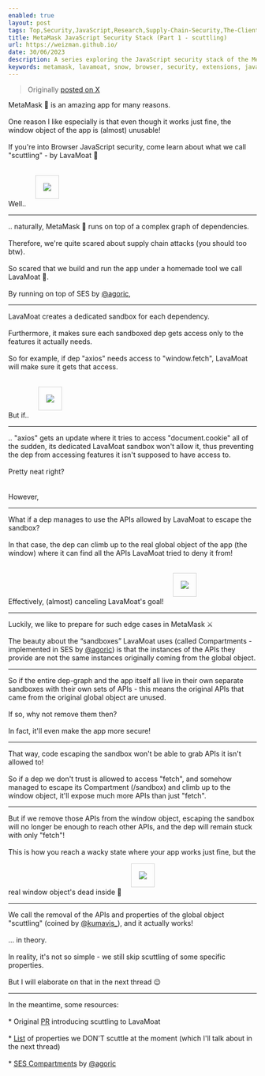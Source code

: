 ```yaml
---
enabled: true
layout: post
tags: Top,Security,JavaScript,Research,Supply-Chain-Security,The-Client-Side,Browser,MetaMask,LavaMoat,Web3
title: MetaMask JavaScript Security Stack (Part 1 - scuttling)
url: https://weizman.github.io/
date: 30/06/2023
description: A series exploring the JavaScript security stack of the MetaMask browser wallet (part 1 - LavaMoat scuttling)
keywords: metamask, lavamoat, snow, browser, security, extensions, javascript, iframe, xss, supply chain, research, keylogging, csp, scuttling
---
```


<style>
        .post {
            max-width: 80vh;
        }
        IMG {
            border: solid 1px lightgray;
            padding: 15px;
            margin: 15px;
        }
    </style>

<blockquote><p>Originally <a href="https://twitter.com/WeizmanGal/status/1674751159003914240">posted on X</a></p></blockquote>
        
<div id=container>
    

MetaMask 🦊 is an amazing app for many reasons.<br>
<br>
One reason I like especially is that even though it works just fine, the window object of the app is (almost) unusable!<br>
<br>
If you're into Browser JavaScript security, come learn about what we call "scuttling" - by LavaMoat 🌋<br>
<br>
Well.. <span class="entity-image"><a href="https://pbs.twimg.com/media/Fz3pTDwaUAcTwYK.jpg" target="_blank"><img src="https://pbs.twimg.com/media/Fz3pTDwaUAcTwYK.jpg" class=" b-loaded"></a></span>
<sup class="tw-permalink"><i class="fas fa-link"></i></sup>
<hr>
.. naturally, MetaMask 🦊 runs on top of a complex graph of dependencies.<br>
<br>
Therefore, we're quite scared about supply chain attacks (you should too btw).<br>
<br>
So scared that we build and run the app under a homemade tool we call LavaMoat 🌋.<br>
<br>
By running on top of SES by <a href="https://x.com/@agoric">@agoric</a>,
<sup class="tw-permalink"><i class="fas fa-link"></i></sup>
<hr>
LavaMoat creates a dedicated sandbox for each dependency.<br>
<br>
Furthermore, it makes sure each sandboxed dep gets access only to the features it actually needs.<br>
<br>
So for example, if dep "axios" needs access to "window.fetch", LavaMoat will make sure it gets that access.<br>
<br>
But if.. <span class="entity-image"><a href="https://pbs.twimg.com/media/Fz3pT7maUAAgw6o.jpg" target="_blank"><img src="https://pbs.twimg.com/media/Fz3pT7maUAAgw6o.jpg" class=" b-loaded"></a></span>
<sup class="tw-permalink"><i class="fas fa-link"></i></sup>
<hr>
.. "axios" gets an update where it tries to access "document.cookie" all of the sudden, its dedicated LavaMoat sandbox won't allow it, thus preventing the dep from accessing features it isn't supposed to have access to.<br>
<br>
Pretty neat right?<br>
<br>
<a class="entity-url" data-preview="true" href="https://github.com/LavaMoat/LavaMoat#how-lavamoat-works" style="display: none;">github.com/LavaMoat/LavaMoat</a>
<br>
However,
<sup class="tw-permalink"><i class="fas fa-link"></i></sup>
<div>
</div><hr>
What if a dep manages to use the APIs allowed by LavaMoat to escape the sandbox?<br>
<br>
In that case, the dep can climb up to the real global object of the app (the window) where it can find all the APIs LavaMoat tried to deny it from!<br>
<br>
Effectively, (almost) canceling LavaMoat's goal! <span class="entity-image"><a href="https://pbs.twimg.com/media/Fz3pUyUaIAAoWp_.png" target="_blank"><img src="https://pbs.twimg.com/media/Fz3pUyUaIAAoWp_.png" class=" b-loaded"></a></span>
<sup class="tw-permalink"><i class="fas fa-link"></i></sup>
<hr>
Luckily, we like to prepare for such edge cases in MetaMask ⚔️<br>
<br>
The beauty about the “sandboxes” LavaMoat uses (called Compartments - implemented in SES by <a href="https://x.com/@agoric">@agoric</a>) is that the instances of the APIs they provide are not the same instances originally coming from the global object.
<sup class="tw-permalink"><i class="fas fa-link"></i></sup>
<hr>
So if the entire dep-graph and the app itself all live in their own separate sandboxes with their own sets of APIs - this means the original APIs that came from the original global object are unused.<br>
<br>
If so, why not remove them then?<br>
<br>
In fact, it'll even make the app more secure!
<sup class="tw-permalink"><i class="fas fa-link"></i></sup>
<hr>
That way, code escaping the sandbox won't be able to grab APIs it isn't allowed to!<br>
<br>
So if a dep we don't trust is allowed to access "fetch", and somehow managed to escape its Compartment (/sandbox) and climb up to the window object, it'll expose much more APIs than just "fetch".
<sup class="tw-permalink"><i class="fas fa-link"></i></sup>
<hr>
But if we remove those APIs from the window object, escaping the sandbox will no longer be enough to reach other APIs, and the dep will remain stuck with only "fetch"!<br>
<br>
This is how you reach a wacky state where your app works just fine, but the real window object's dead inside 🥲 <span class="entity-image"><a href="https://pbs.twimg.com/media/Fz3pVyjagAAlegz.png" target="_blank"><img src="https://pbs.twimg.com/media/Fz3pVyjagAAlegz.png" class=" b-loaded"></a></span>
<sup class="tw-permalink"><i class="fas fa-link"></i></sup>
<hr>
We call the removal of the APIs and properties of the global object "scuttling" (coined by <a href="https://x.com/@kumavis_">@kumavis_</a>), and it actually works!<br>
<br>
... in theory.<br>
<br>
In reality, it's not so simple - we still skip scuttling of some specific properties.<br>
<br>
But I will elaborate on that in the next thread 😉
<sup class="tw-permalink"><i class="fas fa-link"></i></sup>
<hr>
In the meantime, some resources:<br>
<br>
* Original <a href="https://github.com/LavaMoat/LavaMoat/pull/360">PR</a> introducing scuttling to LavaMoat <br>
<br>
* <a href="https://github.com/MetaMask/metamask-extension/pull/17276/files#diff-d2cbf252783e5836a01b2eb1f9604a8452edc4eb3891baa61d1df758bdc501a1">List</a> of properties we DON'T scuttle at the moment (which I'll talk about in the next thread)<br>
<br>
* <a href="https://github.com/endojs/endo/blob/master/packages/ses/README.md#compartment">SES Compartments</a> by <a href="https://x.com/@agoric">@agoric</a>
</div>
